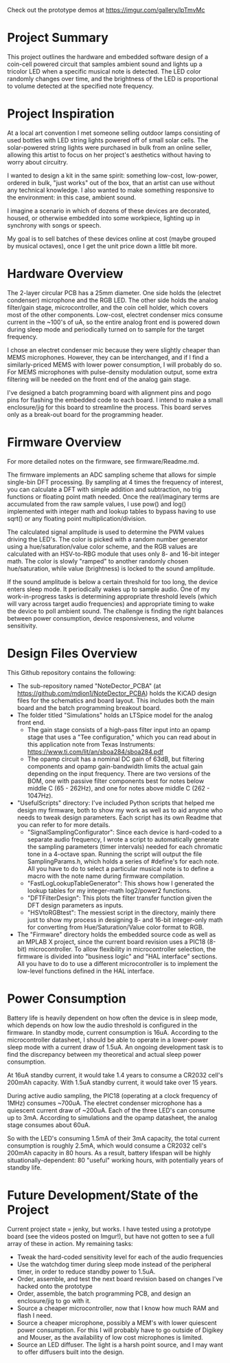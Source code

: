 Check out the prototype demos at https://imgur.com/gallery/lpTmvMc

# Project Summary
This project outlines the hardware and embedded software design of a coin-cell powered circuit that samples ambient sound and lights up a tricolor LED when a specific musical note is detected. The LED color randomly changes over time, and the brightness of the LED is proportional to volume detected at the specified note frequency.

# Project Inspiration
At a local art convention I met someone selling outdoor lamps consisting of used bottles with LED string lights powered off of small solar cells. The solar-powered string lights were purchased in bulk from an online seller, allowing this artist to focus on her project's aesthetics without having to worry about circuitry.

I wanted to design a kit in the same spirit: something low-cost, low-power, ordered in bulk, "just works" out of the box, that an artist can use without any technical knowledge. I also wanted to make something responsive to the environment: in this case, ambient sound.

I imagine a scenario in which of dozens of these devices are decorated, housed, or otherwise embedded into some workpiece, lighting up in synchrony with songs or speech.

My goal is to sell batches of these devices online at cost (maybe grouped by musical octaves), once I get the unit price down a little bit more.

# Hardware Overview
The 2-layer circular PCB has a 25mm diameter. One side holds the (electret condenser) microphone and the RGB LED. The other side holds the analog filter/gain stage, microcontroller, and the coin cell holder, which covers most of the other components. Low-cost, electret condenser mics consume current in the ~100's of uA, so the entire analog front end is powered down during sleep mode and periodically turned on to sample for the target frequency.

I chose an electret condenser mic because they were slightly cheaper than MEMS microphones. However, they can be interchanged, and if I find a similarly-priced MEMS with lower power consumption, I will probably do so. For MEMS microphones with pulse-density modulation output, some extra filtering will be needed on the front end of the analog gain stage.

I've designed a batch programming board with alignment pins and pogo pins for flashing the embedded code to each board. I intend to make a small enclosure/jig for this board to streamline the process. This board serves only as a break-out board for the programming header.

# Firmware Overview
For more detailed notes on the firmware, see firmware/Readme.md.

The firmware implements an ADC sampling scheme that allows for simple single-bin DFT processing. By sampling at 4 times the frequency of interest, you can calculate a DFT with simple addition and subtraction, no trig functions or floating point math needed. Once the real/imaginary terms are accumulated from the raw sample values, I use pow() and log() implemented with integer math and lookup tables to bypass having to use sqrt() or any floating point multiplication/division.

The calculated signal amplitude is used to determine the PWM values driving the LED's. The color is picked with a random number generator using a hue/saturation/value color scheme, and the RGB values are calculated with an HSV-to-RBG module that uses only 8- and 16-bit integer math. The color is slowly "ramped" to another randomly chosen hue/saturation, while value (brightness) is locked to the sound amplitude.

If the sound amplitude is below a certain threshold for too long, the device enters sleep mode. It periodically wakes up to sample audio. One of my work-in-progress tasks is determining appropriate threshold levels (which will vary across target audio frequencies) and appropriate timing to wake the device to poll ambient sound. The challenge is finding the right balances between power consumption, device responsiveness, and volume sensitivity.

# Design Files Overview 
This Github repository contains the following:
- The sub-repository named "NoteDector_PCBA" (at https://github.com/mdion1/NoteDector_PCBA) holds the KiCAD design files for the schematics and board layout. This includes both the main board and the batch programming breakout board.
- The folder titled "Simulations" holds an LTSpice model for the analog front end.
	- The gain stage consists of a high-pass filter input into an opamp stage that uses a "Tee configuration," which you can read about in this application note from Texas Instruments: https://www.ti.com/lit/an/sboa284/sboa284.pdf
	- The opamp circuit has a nominal DC gain of 63dB, but filtering components and opamp gain-bandwidth limits the actual gain depending on the input frequency. There are two versions of the BOM, one with passive filter components best for notes below middle C (65 - 262Hz), and one for notes above middle C (262 - 1047Hz).
- "UsefulScripts" directory: I've included Python scripts that helped me design my firmware, both to show my work as well as to aid anyone who needs to tweak design parameters. Each script has its own Readme that you can refer to for more details.
	- "SignalSamplingConfigurator": Since each device is hard-coded to a separate audio frequency, I wrote a script to automatically generate the sampling parameters (timer intervals) needed for each chromatic tone in a 4-octave span. Running the script will output the file SamplingParams.h, which holds a series of #define's for each note. All you have to do to select a particular musical note is to define a macro with the note name during firmware compilation.
	- "FastLogLookupTableGenerator": This shows how I generated the lookup tables for my integer-math log2/power2 functions.
	- "DFTFilterDesign": This plots the filter transfer function given the DFT design parameters as inputs.
	- "HSVtoRGBtest": The messiest script in the directory, mainly there just to show my process in designing 8- and 16-bit integer-only math for converting from Hue/Saturation/Value color format to RGB.
- The "Firmware" directory holds the embedded source code as well as an MPLAB X project, since the current board revision uses a PIC18 (8-bit) microcontroller. To allow flexibility in microcontroller selection, the firmware is divided into "business logic" and "HAL interface" sections. All you have to do to use a different microcontroller is to implement the low-level functions defined in the HAL interface.

# Power Consumption
Battery life is heavily dependent on how often the device is in sleep mode, which depends on how low the audio threshold is configured in the firmware. In standby mode, current consumption is 16uA. According to the microcontroller datasheet, I should be able to operate in a lower-power sleep mode with a current draw of 1.5uA. An ongoing development task is to find the discrepancy between my theoretical and actual sleep power consumption.

At 16uA standby current, it would take 1.4 years to consume a CR2032 cell's 200mAh capacity. With 1.5uA standby current, it would take over 15 years.

During active audio sampling, the PIC18 (operating at a clock frequency of 1MHz) consumes ~700uA. The electret condenser microphone has a quiescent current draw of ~200uA. Each of the three LED's can consume up to 3mA. According to simulations and the opamp datasheet, the analog stage consumes about 60uA.

So with the LED's consuming 1.5mA of their 3mA capacity, the total current consumption is roughly 2.5mA, which would consume a CR2032 cell's 200mAh capacity in 80 hours. As a result, battery lifespan will be highly situationally-dependent: 80 "useful" working hours, with potentially years of standby life.

# Future Development/State of the Project
Current project state = jenky, but works. I have tested using a prototype board (see the videos posted on Imgur!), but have not gotten to see a full array of these in action. My remaining tasks:

- Tweak the hard-coded sensitivity level for each of the audio frequencies
- Use the watchdog timer during sleep mode instead of the peripheral timer, in order to reduce standby power to 1.5uA.
- Order, assemble, and test the next board revision based on changes I've hacked onto the prototype
- Order, assemble, the batch programming PCB, and design an enclosure/jig to go with it.
- Source a cheaper microcontroller, now that I know how much RAM and flash I need.
- Source a cheaper microphone, possibly a MEM's with lower quiescent power consumption. For this I will probably have to go outside of Digikey and Mouser, as the availability of low cost microphones is limited.
- Source an LED diffuser. The light is a harsh point source, and I may want to offer diffusers built into the design.